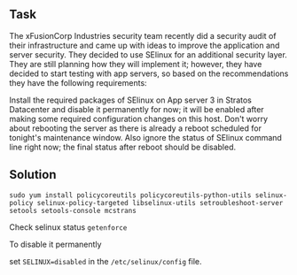 ## Task 
The xFusionCorp Industries security team recently did a security audit of their infrastructure and came up with ideas to improve the application and server security. They decided to use SElinux for an additional security layer. They are still planning how they will implement it; however, they have decided to start testing with app servers, so based on the recommendations they have the following requirements:



Install the required packages of SElinux on App server 3 in Stratos Datacenter and disable it permanently for now; it will be enabled after making some required configuration changes on this host. Don't worry about rebooting the server as there is already a reboot scheduled for tonight's maintenance window. Also ignore the status of SElinux command line right now; the final status after reboot should be disabled.


## Solution

```sudo yum install policycoreutils policycoreutils-python-utils selinux-policy selinux-policy-targeted libselinux-utils setroubleshoot-server setools setools-console mcstrans```

Check selinux status
```getenforce```

To disable it permanently

set ```SELINUX=disabled``` in the ```/etc/selinux/config``` file.